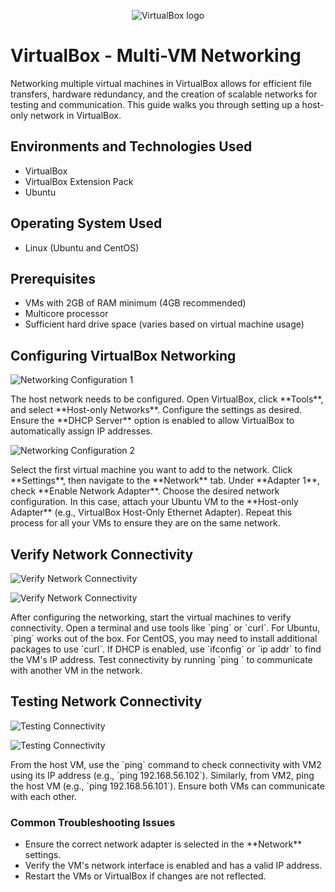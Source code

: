 <p align="center">
<img src="https://i.ibb.co/zJGxKmp/vbox-image.jpg" alt="VirtualBox logo"/>
</p>

<h1>VirtualBox - Multi-VM Networking</h1>
Networking multiple virtual machines in VirtualBox allows for efficient file transfers, hardware redundancy, and the creation of scalable networks for testing and communication. This guide walks you through setting up a host-only network in VirtualBox. <br />

<h2>Environments and Technologies Used</h2>

- VirtualBox  
- VirtualBox Extension Pack  
- Ubuntu  

<h2>Operating System Used</h2>

- Linux (Ubuntu and CentOS)  

<h2>Prerequisites</h2>

- VMs with 2GB of RAM minimum (4GB recommended)  
- Multicore processor  
- Sufficient hard drive space (varies based on virtual machine usage)  

<h2>Configuring VirtualBox Networking</h2>

<p>
<img src="https://i.ibb.co/M5cZdpF/1.png" alt="Networking Configuration 1"/>
</p>
<p>
The host network needs to be configured. Open VirtualBox, click **Tools**, and select **Host-only Networks**. Configure the settings as desired. Ensure the **DHCP Server** option is enabled to allow VirtualBox to automatically assign IP addresses.
</p>

<p>
<img src="https://i.ibb.co/GvSSJJM/2.png" alt="Networking Configuration 2"/>
</p>
<p>
Select the first virtual machine you want to add to the network. Click **Settings**, then navigate to the **Network** tab. Under **Adapter 1**, check **Enable Network Adapter**. Choose the desired network configuration. In this case, attach your Ubuntu VM to the **Host-only Adapter** (e.g., VirtualBox Host-Only Ethernet Adapter). Repeat this process for all your VMs to ensure they are on the same network.
</p>

<h2>Verify Network Connectivity</h2>

<p>
<img src="https://i.ibb.co/ftn9JF1/4.png" alt="Verify Network Connectivity"/>
</p>
<p>
<img src="https://i.ibb.co/5659fWZ/5.png" alt="Verify Network Connectivity"/>
</p>
<p>
After configuring the networking, start the virtual machines to verify connectivity. Open a terminal and use tools like `ping` or `curl`. For Ubuntu, `ping` works out of the box. For CentOS, you may need to install additional packages to use `curl`. If DHCP is enabled, use `ifconfig` or `ip addr` to find the VM's IP address. Test connectivity by running `ping <IP address>` to communicate with another VM in the network.
</p>

<h2>Testing Network Connectivity</h2>

<p>
<img src="https://i.ibb.co/6YDRJ6t/6.png" alt="Testing Connectivity"/>
</p>
<p>
<img src="https://i.ibb.co/jWX8jn2/7.png" alt="Testing Connectivity"/>
</p>
<p>
From the host VM, use the `ping` command to check connectivity with VM2 using its IP address (e.g., `ping 192.168.56.102`). Similarly, from VM2, ping the host VM (e.g., `ping 192.168.56.101`). Ensure both VMs can communicate with each other.
</p>

<h3>Common Troubleshooting Issues</h3>
<ul>
  <li>Ensure the correct network adapter is selected in the **Network** settings.</li>
  <li>Verify the VM's network interface is enabled and has a valid IP address.</li>
  <li>Restart the VMs or VirtualBox if changes are not reflected.</li>
</ul>
